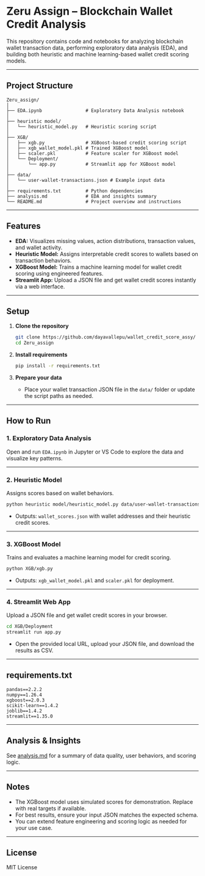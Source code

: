 # Zeru Assign – Blockchain Wallet Credit Analysis

This repository contains code and notebooks for analyzing blockchain wallet transaction data, performing exploratory data analysis (EDA), and building both heuristic and machine learning-based wallet credit scoring models.

---

## Project Structure

```
Zeru_assign/
│
├── EDA.ipynb                # Exploratory Data Analysis notebook
│
├── heuristic model/
│   └── heuristic_model.py   # Heuristic scoring script
│
├── XGB/
│   ├── xgb.py               # XGBoost-based credit scoring script
│   ├── xgb_wallet_model.pkl # Trained XGBoost model
│   ├── scaler.pkl           # Feature scaler for XGBoost model
│   └── Deployment/
│       └── app.py           # Streamlit app for XGBoost model
│
├── data/
│   └── user-wallet-transactions.json # Example input data
│
├── requirements.txt         # Python dependencies
├── analysis.md              # EDA and insights summary
└── README.md                # Project overview and instructions
```

---

## Features

- **EDA:** Visualizes missing values, action distributions, transaction values, and wallet activity.
- **Heuristic Model:** Assigns interpretable credit scores to wallets based on transaction behaviors.
- **XGBoost Model:** Trains a machine learning model for wallet credit scoring using engineered features.
- **Streamlit App:** Upload a JSON file and get wallet credit scores instantly via a web interface.

---

## Setup

1. **Clone the repository**
   ```sh
   git clone https://github.com/dayavallepu/wallet_credit_score_assy/
   cd Zeru_assign
   ```

2. **Install requirements**
   ```sh
   pip install -r requirements.txt
   ```

3. **Prepare your data**
   - Place your wallet transaction JSON file in the `data/` folder or update the script paths as needed.

---

## How to Run

### 1. Exploratory Data Analysis

Open and run `EDA.ipynb` in Jupyter or VS Code to explore the data and visualize key patterns.

---

### 2. Heuristic Model

Assigns scores based on wallet behaviors.

```sh
python heuristic model/heuristic_model.py data/user-wallet-transactions.json
```

- Outputs: `wallet_scores.json` with wallet addresses and their heuristic credit scores.

---

### 3. XGBoost Model

Trains and evaluates a machine learning model for credit scoring.

```sh
python XGB/xgb.py
```

- Outputs: `xgb_wallet_model.pkl` and `scaler.pkl` for deployment.

---

### 4. Streamlit Web App

Upload a JSON file and get wallet credit scores in your browser.

```sh
cd XGB/Deployment
streamlit run app.py
```

- Open the provided local URL, upload your JSON file, and download the results as CSV.

---

## requirements.txt

```
pandas==2.2.2
numpy==1.26.4
xgboost==2.0.3
scikit-learn==1.4.2
joblib==1.4.2
streamlit==1.35.0
```

---

## Analysis & Insights

See [analysis.md](analysis.md) for a summary of data quality, user behaviors, and scoring logic.

---

## Notes

- The XGBoost model uses simulated scores for demonstration. Replace with real targets if available.
- For best results, ensure your input JSON matches the expected schema.
- You can extend feature engineering and scoring logic as needed for your use case.

---

## License

MIT License


